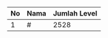 | No | Nama            | Jumlah Level |
|----|-----------------|--------------|
| 1  | #    |    2528        |
